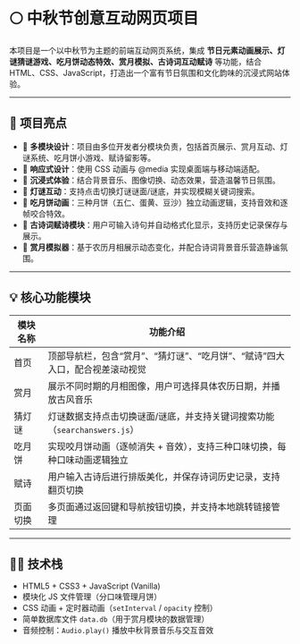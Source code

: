 # 🌕 中秋节创意互动网页项目

本项目是一个以中秋节为主题的前端互动网页系统，集成 **节日元素动画展示、灯谜猜谜游戏、吃月饼动态特效、赏月模拟、古诗词互动赋诗** 等功能，结合 HTML、CSS、JavaScript，打造出一个富有节日氛围和文化韵味的沉浸式网站体验。

---

## 🎉 项目亮点

- 🎨 **多模块设计**：项目由多位开发者分模块负责，包括首页展示、赏月互动、灯谜系统、吃月饼小游戏、赋诗留影等。
- 📱 **响应式设计**：使用 CSS 动画与 @media 实现桌面端与移动端适配。
- 🎵 **沉浸式体验**：结合背景音乐、图像切换、动态效果，营造温馨节日氛围。
- 🧩 **灯谜互动**：支持点击切换灯谜谜面/谜底，并实现模糊关键词搜索。
- 🍪 **吃月饼动画**：三种月饼（五仁、蛋黄、豆沙）独立动画逻辑，支持音效和逐帧咬合特效。
- 📝 **古诗词赋诗模块**：用户可输入诗句并自动格式化显示，支持历史记录保存与展示。
- 🌙 **赏月模拟器**：基于农历月相展示动态变化，并配合诗词背景音乐营造静谧氛围。

---

## 💡 核心功能模块

| 模块名称 | 功能介绍 |
|----------|----------|
| 首页     | 顶部导航栏，包含“赏月”、“猜灯谜”、“吃月饼”、“赋诗”四大入口，配合视差滚动视觉 |
| 赏月     | 展示不同时期的月相图像，用户可选择具体农历日期，并播放古风音乐 |
| 猜灯谜   | 灯谜数据支持点击切换谜面/谜底，并支持关键词搜索功能（`searchanswers.js`） |
| 吃月饼   | 实现咬月饼动画（逐帧消失 + 音效），支持三种口味切换，每种口味动画逻辑独立 |
| 赋诗     | 用户输入古诗后进行排版美化，并保存诗词历史记录，支持翻页切换 |
| 页面切换 | 多页面通过返回键和导航按钮切换，并支持本地跳转链接管理 |

---

## 🧑‍💻 技术栈

- HTML5 + CSS3 + JavaScript (Vanilla)
- 模块化 JS 文件管理（分口味管理月饼）
- CSS 动画 + 定时器动画（`setInterval` / `opacity` 控制）
- 简单数据库文件 `data.db`（用于赏月模块的数据管理）
- 音频控制：`Audio.play()` 播放中秋背景音乐与交互音效



